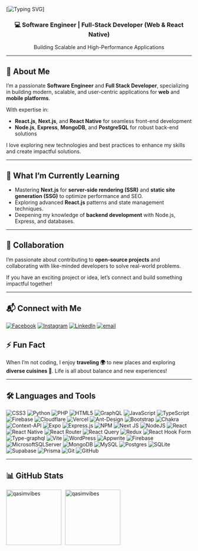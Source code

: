 [![Typing SVG](https://readme-typing-svg.herokuapp.com?font=Fira+Code&size=22&pause=1000&color=65D2F7&vCenter=true&width=435&lines=Hi+%F0%9F%91%8B+there%2C;I+am+Muhammad+Qasim%2C+aka+Qasim.)]

<h3 align="center">💻 Software Engineer | Full-Stack Developer (Web & React Native)</h3> <p align="center">Building Scalable and High-Performance Applications</p>

---

## 🚀 About Me

I’m a passionate **Software Engineer** and **Full Stack Developer**, specializing in building modern, scalable, and user-centric applications for **web** and **mobile platforms**.

With expertise in:

- **React.js**, **Next.js**, and **React Native** for seamless front-end development
- **Node.js**, **Express**, **MongoDB**, and **PostgreSQL** for robust back-end solutions

I love exploring new technologies and best practices to enhance my skills and create impactful solutions.

---

## 🌱 What I’m Currently Learning

- Mastering **Next.js** for **server-side rendering (SSR)** and **static site generation (SSG)** to optimize performance and SEO.
- Exploring advanced **React.js** patterns and state management techniques.
- Deepening my knowledge of **backend development** with Node.js, Express, and databases.

---

## 💞️ Collaboration

I’m passionate about contributing to **open-source projects** and collaborating with like-minded developers to solve real-world problems.

If you have an exciting project or idea, let’s connect and build something impactful together!

---

## 📬 Connect with Me

[![Facebook](https://img.shields.io/badge/Facebook-%231877F2.svg?logo=Facebook&logoColor=white)](https://facebook.com/qasimrazzaq007) [![Instagram](https://img.shields.io/badge/Instagram-%23E4405F.svg?logo=Instagram&logoColor=white)](https://instagram.com/muhammadqasim682) [![LinkedIn](https://img.shields.io/badge/LinkedIn-%230077B5.svg?logo=linkedin&logoColor=white)](https://linkedin.com/in/qasimvibes) [![email](https://img.shields.io/badge/Email-D14836?logo=gmail&logoColor=white)](mailto:qasimrazzaq921@gmail.com)

## ⚡ Fun Fact

When I’m not coding, I enjoy **traveling 🌍** to new places and exploring **diverse cuisines 🍜**. Life is all about balance and new experiences!

---

## 🛠️ Languages and Tools

![CSS3](https://img.shields.io/badge/css3-%231572B6.svg?style=for-the-badge&logo=css3&logoColor=white) ![Python](https://img.shields.io/badge/python-3670A0?style=for-the-badge&logo=python&logoColor=ffdd54) ![PHP](https://img.shields.io/badge/php-%23777BB4.svg?style=for-the-badge&logo=php&logoColor=white) ![HTML5](https://img.shields.io/badge/html5-%23E34F26.svg?style=for-the-badge&logo=html5&logoColor=white) ![GraphQL](https://img.shields.io/badge/-GraphQL-E10098?style=for-the-badge&logo=graphql&logoColor=white) ![JavaScript](https://img.shields.io/badge/javascript-%23323330.svg?style=for-the-badge&logo=javascript&logoColor=%23F7DF1E) ![TypeScript](https://img.shields.io/badge/typescript-%23007ACC.svg?style=for-the-badge&logo=typescript&logoColor=white) ![Firebase](https://img.shields.io/badge/firebase-%23039BE5.svg?style=for-the-badge&logo=firebase) ![Cloudflare](https://img.shields.io/badge/Cloudflare-F38020?style=for-the-badge&logo=Cloudflare&logoColor=white) ![Vercel](https://img.shields.io/badge/vercel-%23000000.svg?style=for-the-badge&logo=vercel&logoColor=white) ![Ant-Design](https://img.shields.io/badge/-AntDesign-%230170FE?style=for-the-badge&logo=ant-design&logoColor=white) ![Bootstrap](https://img.shields.io/badge/bootstrap-%238511FA.svg?style=for-the-badge&logo=bootstrap&logoColor=white) ![Chakra](https://img.shields.io/badge/chakra-%234ED1C5.svg?style=for-the-badge&logo=chakraui&logoColor=white) ![Context-API](https://img.shields.io/badge/Context--Api-000000?style=for-the-badge&logo=react) ![Expo](https://img.shields.io/badge/expo-1C1E24?style=for-the-badge&logo=expo&logoColor=#D04A37) ![Express.js](https://img.shields.io/badge/express.js-%23404d59.svg?style=for-the-badge&logo=express&logoColor=%2361DAFB) ![NPM](https://img.shields.io/badge/NPM-%23CB3837.svg?style=for-the-badge&logo=npm&logoColor=white) ![Next JS](https://img.shields.io/badge/Next-black?style=for-the-badge&logo=next.js&logoColor=white) ![NodeJS](https://img.shields.io/badge/node.js-6DA55F?style=for-the-badge&logo=node.js&logoColor=white) ![React](https://img.shields.io/badge/react-%2320232a.svg?style=for-the-badge&logo=react&logoColor=%2361DAFB) ![React Native](https://img.shields.io/badge/react_native-%2320232a.svg?style=for-the-badge&logo=react&logoColor=%2361DAFB) ![React Router](https://img.shields.io/badge/React_Router-CA4245?style=for-the-badge&logo=react-router&logoColor=white) ![React Query](https://img.shields.io/badge/-React%20Query-FF4154?style=for-the-badge&logo=react%20query&logoColor=white) ![Redux](https://img.shields.io/badge/redux-%23593d88.svg?style=for-the-badge&logo=redux&logoColor=white) ![React Hook Form](https://img.shields.io/badge/React%20Hook%20Form-%23EC5990.svg?style=for-the-badge&logo=reacthookform&logoColor=white) ![Type-graphql](https://img.shields.io/badge/-TypeGraphQL-%23C04392?style=for-the-badge) ![Vite](https://img.shields.io/badge/vite-%23646CFF.svg?style=for-the-badge&logo=vite&logoColor=white) ![WordPress](https://img.shields.io/badge/WordPress-%23117AC9.svg?style=for-the-badge&logo=WordPress&logoColor=white) ![Appwrite](https://img.shields.io/badge/Appwrite-%23FD366E.svg?style=for-the-badge&logo=appwrite&logoColor=white) ![Firebase](https://img.shields.io/badge/firebase-a08021?style=for-the-badge&logo=firebase&logoColor=ffcd34) ![MicrosoftSQLServer](https://img.shields.io/badge/Microsoft%20SQL%20Server-CC2927?style=for-the-badge&logo=microsoft%20sql%20server&logoColor=white) ![MongoDB](https://img.shields.io/badge/MongoDB-%234ea94b.svg?style=for-the-badge&logo=mongodb&logoColor=white) ![MySQL](https://img.shields.io/badge/mysql-4479A1.svg?style=for-the-badge&logo=mysql&logoColor=white) ![Postgres](https://img.shields.io/badge/postgres-%23316192.svg?style=for-the-badge&logo=postgresql&logoColor=white) ![SQLite](https://img.shields.io/badge/sqlite-%2307405e.svg?style=for-the-badge&logo=sqlite&logoColor=white) ![Supabase](https://img.shields.io/badge/Supabase-3ECF8E?style=for-the-badge&logo=supabase&logoColor=white) ![Prisma](https://img.shields.io/badge/Prisma-3982CE?style=for-the-badge&logo=Prisma&logoColor=white) ![Git](https://img.shields.io/badge/git-%23F05033.svg?style=for-the-badge&logo=git&logoColor=white) ![GitHub](https://img.shields.io/badge/github-%23121011.svg?style=for-the-badge&logo=github&logoColor=white)

---

## 📊 GitHub Stats

<p align="left" style="display: flex; gap: 10px;">
  <img src="https://github-readme-streak-stats.herokuapp.com/?user=qasimvibes&theme=dark&hide_border=false" height="150" alt="qasimvibes"/>  
  <img src="https://github-readme-stats.vercel.app/api/top-langs/?username=qasimvibes&theme=dark&hide_border=false&include_all_commits=false&count_private=false&layout=compact" height="150" alt="qasimvibes"/>  
</p>

